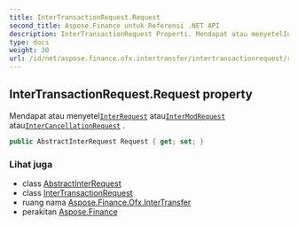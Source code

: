 ```yaml
---
title: InterTransactionRequest.Request
second_title: Aspose.Finance untuk Referensi .NET API
description: InterTransactionRequest Properti. Mendapat atau menyetelInterRequest atauInterModRequest atauInterCancellationRequest .
type: docs
weight: 30
url: /id/net/aspose.finance.ofx.intertransfer/intertransactionrequest/request/
---
```

## InterTransactionRequest.Request property

Mendapat atau menyetel[`InterRequest`](../../interrequest/) atau[`InterModRequest`](../../intermodrequest/) atau[`InterCancellationRequest`](../../intercancellationrequest/) .

```csharp
public AbstractInterRequest Request { get; set; }
```

### Lihat juga

* class [AbstractInterRequest](../../abstractinterrequest/)
* class [InterTransactionRequest](../)
* ruang nama [Aspose.Finance.Ofx.InterTransfer](../../intertransactionrequest/)
* perakitan [Aspose.Finance](../../../)



